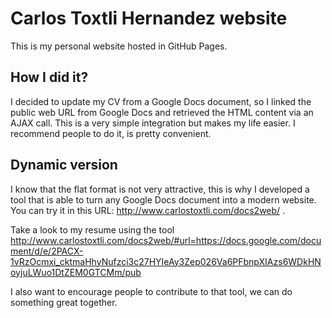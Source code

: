 # Carlos Toxtli Hernandez website
This is my personal website hosted in GitHub Pages.

## How I did it?

I decided to update my CV from a Google Docs document, so I linked the public web URL from Google Docs and retrieved the HTML content via an AJAX call. This is a very simple integration but makes my life easier. I recommend people to do it, is pretty convenient.

## Dynamic version

I know that the flat format is not very attractive, this is why I developed a tool that is able to turn any Google Docs document into a modern website. You can try it in this URL: http://www.carlostoxtli.com/docs2web/ .

Take a look to my resume using the tool http://www.carlostoxtli.com/docs2web/#url=https://docs.google.com/document/d/e/2PACX-1vRzOcmxi_cktmaHhyNufzci3c27HYIeAy3Zep026Va6PFbnpXIAzs6WDkHNoyjuLWuo1DtZEM0GTCMm/pub

I also want to encourage people to contribute to that tool, we can do something great together.
